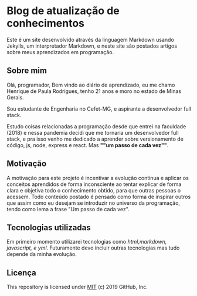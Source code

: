 # Blog de atualização de conhecimentos

Este é um site desenvolvido através da linguagem Markdown usando Jekylls, um interpretador Markdown, e neste site são postados artigos
sobre meus aprendizados em programação.

## Sobre mim

Olá, programador, Bem vindo ao diário de aprendizado, eu me chamo Henrique de Paula Rodrigues, tenho 21 anos e moro no estado de Minas Gerais.

Sou estudante de Engenharia no Cefet-MG, e aspirante a desenvolvedor full stack.

Estudo coisas relacionadas a programação desde que entrei na faculdade (2018) e nessa pandemia decidi que me tornaria um desenvolvedor full stack, e pra isso venho me dedicado a aprender sobre versionamento de código, js, node, express e react. Mas **""um passo de cada vez""**.

## Motivação

A motivação para este projeto é incentivar a evolução continua e aplicar os conceitos aprendidos de forma inconsciente ao tentar explicar
de forma clara e objetiva todo o conhecimento obtido, para que outras pessoas o acessem.
Todo conteúdo postado é pensado como forma de inspirar outros que assim como eu desejam se introduzir no universo da programação, tendo como lema a frase "Um passo de cada vez".

## Tecnologias utilizadas
Em primeiro momento utilizarei tecnologias como *html,markdown, javascript, e yml*.
Futuramente devo incluir outras tecnologias mas tudo depende da minha evolução.

## Licença

This repository is licensed under [MIT](../LICENSE) (c) 2019 GitHub, Inc.
